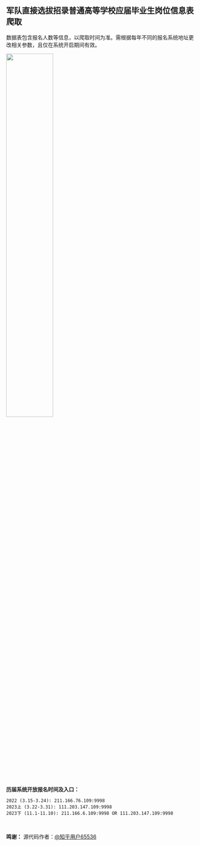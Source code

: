 ## 军队直接选拔招录普通高等学校应届毕业生岗位信息表爬取

数据表包含报名人数等信息，以爬取时间为准。需根据每年不同的报名系统地址更改相关参数，且仅在系统开启期间有效。

<img src="https://user-images.githubusercontent.com/97808991/228814171-162385b9-b1d6-478b-93ec-5f3e05206c75.png" width="50%">

**历届系统开放报名时间及入口：**

```
2022 (3.15-3.24): 211.166.76.109:9998
2023上 (3.22-3.31): 111.203.147.109:9998
2023下 (11.1-11.10): 211.166.6.109:9998 OR 111.203.147.109:9998
```

<br>

**鸣谢：** 源代码作者：[@知乎用户65536](https://www.zhihu.com/people/tu-ge-ji-li-38)
